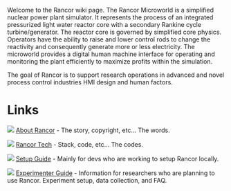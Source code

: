 Welcome to the Rancor wiki page. The Rancor Microworld is a simplified nuclear power plant simulator. It represents the process of an integrated pressurized light water reactor core with a secondary Rankine cycle turbine/generator. The reactor core is governed by simplified core physics. Operators have the ability to raise and lower control rods to change the reactivity and consequently generate more or less electricity. The microworld provides a digital human machine interface for operating and monitoring the plant efficiently to maximize profits within the simulation.

The goal of Rancor is to support research operations in advanced and novel process control industries HMI design and human factors.

# Links
![](https://github.com/rogerlew/rancor-release/blob/master/Rancor_wiki_icons/Rancor.png)   [About Rancor](https://github.com/rogerlew/rancor-release/wiki/About) - The story, copyright, etc... The words.

![](https://github.com/rogerlew/rancor-release/blob/master/Rancor_wiki_icons/RancorTech.png)   [Rancor Tech](https://github.com/rogerlew/rancor-release/wiki/Rancor-Tech) - Stack, code, etc... The codes.

![](https://github.com/rogerlew/rancor-release/blob/master/Rancor_wiki_icons/Setup.png)   [Setup Guide](https://github.com/rogerlew/rancor-release/wiki/Setup-Guide) - Mainly for devs who are working to setup Rancor locally.

![](https://github.com/rogerlew/rancor-release/blob/master/Rancor_wiki_icons/LabCoat.png)   [Experimenter Guide](https://github.com/rogerlew/rancor-release/wiki/Experimenter-Guide) - Information for researchers who are planning to use Rancor. Experiment setup, data collection, and FAQ.
